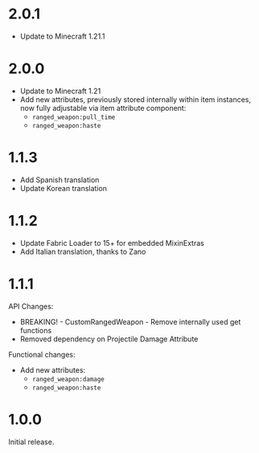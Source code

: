 # 2.0.1

- Update to Minecraft 1.21.1

# 2.0.0

- Update to Minecraft 1.21
- Add new attributes, previously stored internally within item instances, now fully adjustable via item attribute component:
  - `ranged_weapon:pull_time`
  - `ranged_weapon:haste`

# 1.1.3

- Add Spanish translation
- Update Korean translation

# 1.1.2

- Update Fabric Loader to 15+ for embedded MixinExtras
- Add Italian translation, thanks to Zano

# 1.1.1

API Changes:
- BREAKING! - CustomRangedWeapon - Remove internally used get functions
- Removed dependency on Projectile Damage Attribute

Functional changes:
- Add new attributes:
  - `ranged_weapon:damage`
  - `ranged_weapon:haste`

# 1.0.0

Initial release.

#
